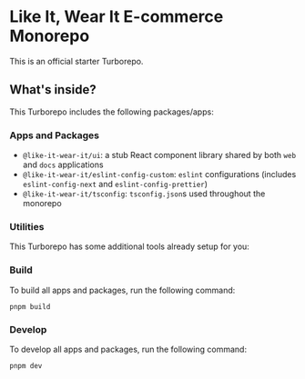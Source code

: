 # Like It, Wear It E-commerce Monorepo

This is an official starter Turborepo.

## What's inside?

This Turborepo includes the following packages/apps:

### Apps and Packages

- `@like-it-wear-it/ui`: a stub React component library shared by both `web` and `docs` applications
- `@like-it-wear-it/eslint-config-custom`: `eslint` configurations (includes `eslint-config-next` and `eslint-config-prettier`)
- `@like-it-wear-it/tsconfig`: `tsconfig.json`s used throughout the monorepo

### Utilities

This Turborepo has some additional tools already setup for you:

### Build

To build all apps and packages, run the following command:

```
pnpm build
```

### Develop

To develop all apps and packages, run the following command:

```
pnpm dev
```
